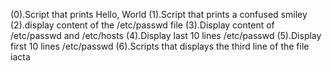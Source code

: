 (0).Script that prints Hello, World
(1).Script that prints a confused smiley
(2).display content of the /etc/passwd file
(3).Display content of /etc/passwd and /etc/hosts
(4).Display last 10 lines /etc/passwd
(5).Display first 10 lines /etc/passwd
(6).Scripts that displays the third line of the file iacta
